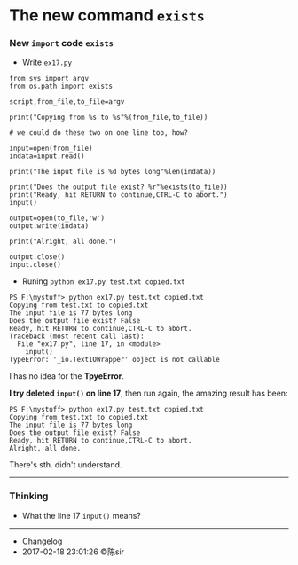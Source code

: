 # The new command `exists`

### New `import` code `exists`

 - Write `ex17.py`

```
from sys import argv
from os.path import exists

script,from_file,to_file=argv

print("Copying from %s to %s"%(from_file,to_file))

# we could do these two on one line too, how?

input=open(from_file)
indata=input.read()

print("The input file is %d bytes long"%len(indata))

print("Does the output file exist? %r"%exists(to_file))
print("Ready, hit RETURN to continue,CTRL-C to abort.")
input()

output=open(to_file,'w')
output.write(indata)

print("Alright, all done.")

output.close()
input.close()
```

- Runing `python ex17.py test.txt copied.txt`

```
PS F:\mystuff> python ex17.py test.txt copied.txt
Copying from test.txt to copied.txt
The input file is 77 bytes long
Does the output file exist? False
Ready, hit RETURN to continue,CTRL-C to abort.
Traceback (most recent call last):
  File "ex17.py", line 17, in <module>
    input()
TypeError: '_io.TextIOWrapper' object is not callable
```

I has no idea for the **TpyeError**.

**I try deleted `input()` on line 17**, then run again, the amazing result has been:

```
PS F:\mystuff> python ex17.py test.txt copied.txt
Copying from test.txt to copied.txt
The input file is 77 bytes long
Does the output file exist? False
Ready, hit RETURN to continue,CTRL-C to abort.
Alright, all done.
```

There's sth. didn't understand.

***
### Thinking
- What the line 17 `input()` means?

***
- Changelog
- 2017-02-18 23:01:26 ©陈sir